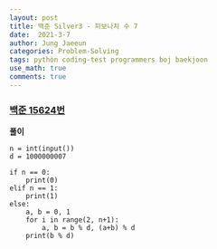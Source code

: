 ```yaml
---
layout: post
title: 백준 Silver3 - 피보나치 수 7
date:  2021-3-7
author: Jung Jaeeun
categories: Problem-Solving
tags: python coding-test programmers boj baekjoon
use_math: true
comments: true
---
```


### [백준 15624번](https://www.acmicpc.net/problem/15624)

**풀이**

```python3
n = int(input())
d = 1000000007

if n == 0:
    print(0)
elif n == 1:
    print(1)
else:
    a, b = 0, 1
    for i in range(2, n+1):
        a, b = b % d, (a+b) % d
    print(b % d)
```
